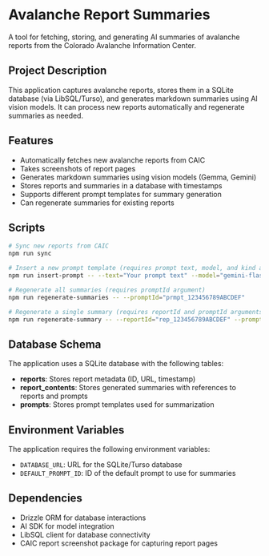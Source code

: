 # Avalanche Report Summaries

A tool for fetching, storing, and generating AI summaries of avalanche reports from the Colorado Avalanche Information Center.

## Project Description

This application captures avalanche reports, stores them in a SQLite database (via LibSQL/Turso), and generates markdown summaries using AI vision models. It can process new reports automatically and regenerate summaries as needed.

## Features

- Automatically fetches new avalanche reports from CAIC
- Takes screenshots of report pages
- Generates markdown summaries using vision models (Gemma, Gemini)
- Stores reports and summaries in a database with timestamps
- Supports different prompt templates for summary generation
- Can regenerate summaries for existing reports

## Scripts

```bash
# Sync new reports from CAIC
npm run sync

# Insert a new prompt template (requires prompt text, model, and kind arguments)
npm run insert-prompt -- --text="Your prompt text" --model="gemini-flash" --kind="system"

# Regenerate all summaries (requires promptId argument)
npm run regenerate-summaries -- --promptId="prmpt_123456789ABCDEF"

# Regenerate a single summary (requires reportId and promptId arguments)
npm run regenerate-summary -- --reportId="rep_123456789ABCDEF" --promptId="prmpt_123456789ABCDEF"
```

## Database Schema

The application uses a SQLite database with the following tables:

- **reports**: Stores report metadata (ID, URL, timestamp)
- **report_contents**: Stores generated summaries with references to reports and prompts
- **prompts**: Stores prompt templates used for summarization

## Environment Variables

The application requires the following environment variables:

- `DATABASE_URL`: URL for the SQLite/Turso database
- `DEFAULT_PROMPT_ID`: ID of the default prompt to use for summaries

## Dependencies

- Drizzle ORM for database interactions
- AI SDK for model integration
- LibSQL client for database connectivity
- CAIC report screenshot package for capturing report pages